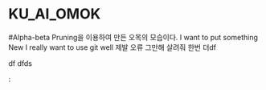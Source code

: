 # KU_AI_OMOK

#Alpha-beta Pruning을 이용하여 만든 오목의 모습이다.
I want to put something New
I really want to use git well
제발 오류 그만해
살려줘
한번 더df

df
dfds

:

